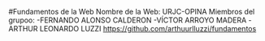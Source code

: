 #Fundamentos de la Web 
Nombre de la Web: URJC-OPINA
Miembros del grupoo:
  -FERNANDO ALONSO CALDERON
  -VÍCTOR ARROYO MADERA
  -ARTHUR LEONARDO LUZZI
  https://github.com/arthuurlluzzi/fundamentos

